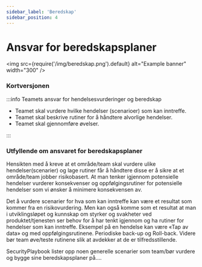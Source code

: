 ```yaml
---
sidebar_label: 'Beredskap'
sidebar_position: 4
---
```


# Ansvar for beredskapsplaner



<img
  src={require('/img/beredskap.png').default}
  alt="Example banner"
  width="300"
/>


### Kortversjonen

:::info Teamets ansvar for hendelsesvurderinger og beredskap

- Teamet skal vurdere hvilke hendelser (scenarioer) som kan inntreffe.
- Teamet skal beskrive rutiner for å håndtere alvorlige hendelser.
- Teamet skal gjennomføre øvelser.

:::

### Utfyllende om ansvaret for beredskapsplaner
 
Hensikten med å kreve at et område/team skal vurdere ulike hendelser(scenarier) og lage rutiner får å håndtere disse er å sikre at et område/team jobber risikobasert. At man tenker igjennom potensielle hendelser vurderer konsekvenser og oppfølgingsrutiner for potensielle hendelser som vi ønsker å minimere konsekvensen av.   

Det å vurdere scenarier for hva som kan inntreffe kan være et resultat som kommer fra en risikovurdering. Men kan også komme som et resultat at man i utviklingsløpet og kunnskap om styrker og svakheter ved produktet/tjenesten ser behov for å har tenkt igjennom og ha rutiner for hendelser som kan inntreffe. Eksempel på en hendelse kan være «Tap av data» og med oppfølgingsrutinene. Periodiske back-up og Roll-back. Videre bør team øve/teste rutinene slik at avdekker at de er tilfredsstillende. 

SecurityPlaybook lister opp noen generelle scenarier som team/bør vurdere og bygge sine beredskapsplaner på….

